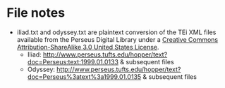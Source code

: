 # File notes
- iliad.txt and odyssey.txt are plaintext conversion of the TEi XML files available from the Perseus Digital Library under a [Creative Commons Attribution-ShareAlike 3.0 United States License](http://creativecommons.org/licenses/by-sa/3.0/us/).
  - Iliad:  http://www.perseus.tufts.edu/hopper/text?doc=Perseus:text:1999.01.0133 & subsequent files
  - Odyssey: http://www.perseus.tufts.edu/hopper/text?doc=Perseus%3atext%3a1999.01.0135 & subsequent files

